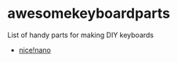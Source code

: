 # awesomekeyboardparts
List of handy parts for making DIY keyboards

* [nice!nano](https://nicekeyboards.com)
